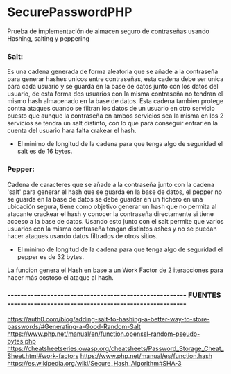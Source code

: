 # SecurePasswordPHP
Prueba de implementación de almacen seguro de contraseñas usando Hashing, salting y peppering


### Salt: 
Es una cadena generada de forma aleatoria que se añade a la contraseña para generar hashes unicos entre contraseñas,
esta cadena debe ser unica para cada usuario y se guarda en la base de datos junto con los datos del usuario,
de esta forma dos usuarios con la misma contraseña no tendran el mismo hash almacenado en la base de datos.
Esta cadena tambien protege contra ataques cuando se filtran los datos de un usuario en otro servicio puesto que aunque 
la contraseña en ambos servicios sea la misma en los 2 servicios se tendra un salt distinto, con lo que para conseguir 
entrar en la cuenta del usuario hara falta crakear el hash.
- El minimo de longitud de la cadena para que tenga algo de seguridad el salt es de 16 bytes.

### Pepper: 
Cadena de caracteres que se añade a la contraseña junto con la cadena 'salt' para generar 
el hash que se guarda en la base de datos, el pepper no se guarda en la base de datos se 
debe guardar en un fichero en una ubicación segura, tiene como objetivo generar un hash que 
no permita al atacante crackear el hash y conocer la contraseña directamente si tiene 
acceso a la base de datos. Usando esto junto con el salt permite que varios usuarios 
con la misma contraseña tengan distintos ashes y no se puedan hacer ataques usando datos filtrados de otros sitios.
- El minimo de longitud de la cadena para que tenga algo de seguridad el pepper es de 32 bytes.

La funcion genera el Hash en base a un Work Factor de 2 iteracciones para hacer más costoso el ataque al hash.

### ------------------------------------------------------ FUENTES ------------------------------------------------------
https://auth0.com/blog/adding-salt-to-hashing-a-better-way-to-store-passwords/#Generating-a-Good-Random-Salt
https://www.php.net/manual/en/function.openssl-random-pseudo-bytes.php
https://cheatsheetseries.owasp.org/cheatsheets/Password_Storage_Cheat_Sheet.html#work-factors
https://www.php.net/manual/es/function.hash
https://es.wikipedia.org/wiki/Secure_Hash_Algorithm#SHA-3

